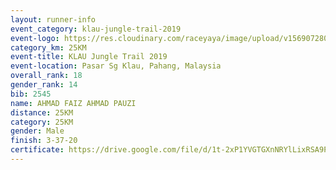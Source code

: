 ```yaml
---
layout: runner-info 
event_category: klau-jungle-trail-2019 
event-logo: https://res.cloudinary.com/raceyaya/image/upload/v1569072808/logo/klau-image_qwwxyw.png
category_km: 25KM 
event-title: KLAU Jungle Trail 2019 
event-location: Pasar Sg Klau, Pahang, Malaysia 
overall_rank: 18
gender_rank: 14
bib: 2545
name: AHMAD FAIZ AHMAD PAUZI
distance: 25KM
category: 25KM
gender: Male
finish: 3-37-20
certificate: https://drive.google.com/file/d/1t-2xP1YVGTGXnNRYlLixRSA9P7oNDRUa/view?usp=sharing
---
```

